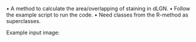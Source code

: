 • A method to calculate the area/overlapping of staining in dLGN. 
• Follow the example script to run the code. 
• Need classes from the R-method as superclasses. 

Example input image: 
